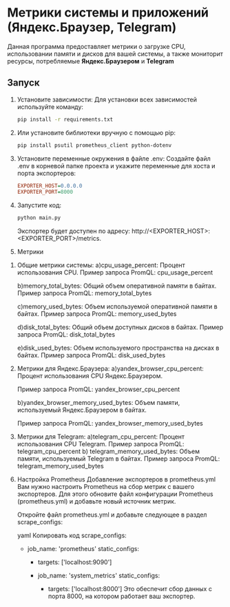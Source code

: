 # Метрики системы и приложений (Яндекс.Браузер, Telegram)

Данная программа предоставляет метрики о загрузке CPU, использовании памяти и дисков для вашей системы, а также мониторит ресурсы, потребляемые **Яндекс.Браузером** и **Telegram**

## Запуск

1. Установите зависимости:
   Для установки всех зависимостей используйте команду:
   ```bash
   pip install -r requirements.txt
2. Или установите библиотеки вручную с помощью pip:

   ```bash
   pip install psutil prometheus_client python-dotenv
   
3. Установите переменные окружения в файле .env: Создайте файл .env в корневой папке проекта и укажите переменные для хоста и порта экспортеров:

   ```ini
   EXPORTER_HOST=0.0.0.0
   EXPORTER_PORT=8000
4. Запустите код:

   ```bash
   python main.py
   ```
   Экспортер будет доступен по адресу: http://<EXPORTER_HOST>:<EXPORTER_PORT>/metrics.

5. Метрики

1) Общие метрики системы:
   a)cpu_usage_percent: Процент использования CPU.
   Пример запроса PromQL:
   cpu_usage_percent

   b)memory_total_bytes: Общий объем оперативной памяти в байтах.
   Пример запроса PromQL:
   memory_total_bytes
   
   c)memory_used_bytes: Объем используемой оперативной памяти в байтах.
   Пример запроса PromQL:
   memory_used_bytes

   d)disk_total_bytes: Общий объем доступных дисков в байтах. 
   Пример запроса PromQL:
   disk_total_bytes
   
   e)disk_used_bytes: Объем используемого пространства на дисках в байтах.
   Пример запроса PromQL:
   disk_used_bytes
2) Метрики для Яндекс.Браузера:
   a)yandex_browser_cpu_percent: Процент использования CPU Яндекс.Браузером.
   
   Пример запроса PromQL:
   yandex_browser_cpu_percent

   b)yandex_browser_memory_used_bytes: Объем памяти, используемый Яндекс.Браузером в байтах.
   
   Пример запроса PromQL:
   yandex_browser_memory_used_bytes
3) Метрики для Telegram:
   a)telegram_cpu_percent: Процент использования CPU Telegram.
   Пример запроса PromQL:
   telegram_cpu_percent
   b) telegram_memory_used_bytes: Объем памяти, используемый Telegram в байтах.
   Пример запроса PromQL:
   telegram_memory_used_bytes
6. Настройка Prometheus
   Добавление экспортеров в prometheus.yml
   Вам нужно настроить Prometheus на сбор метрик с вашего экспортеров. Для этого обновите файл конфигурации Prometheus (prometheus.yml) и добавьте новый источник метрик.
   
   Откройте файл prometheus.yml и добавьте следующее в раздел scrape_configs:
   
   yaml
   Копировать код
   scrape_configs:
     - job_name: 'prometheus'
       static_configs:
         - targets: ['localhost:9090']
   
       - job_name: 'system_metrics'
         static_configs:
           - targets: ['localhost:8000']
   Это обеспечит сбор данных с порта 8000, на котором работает ваш экспортер.